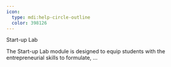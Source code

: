 ```yaml
---
icon:
  type: mdi:help-circle-outline
  color: 398126
---
```


Start-up Lab

The Start-up Lab module is designed to equip students with the entrepreneurial skills to formulate,  ... 
